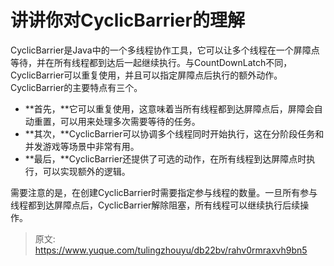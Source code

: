 # 讲讲你对CyclicBarrier的理解

CyclicBarrier是Java中的一个多线程协作工具，它可以让多个线程在一个屏障点等待，并在所有线程都到达后一起继续执行。与CountDownLatch不同，CyclicBarrier可以重复使用，并且可以指定屏障点后执行的额外动作。
CyclicBarrier的主要特点有三个。

- **首先，**它可以重复使用，这意味着当所有线程都到达屏障点后，屏障会自动重置，可以用来处理多次需要等待的任务。
- **其次，**CyclicBarrier可以协调多个线程同时开始执行，这在分阶段任务和并发游戏等场景中非常有用。
- **最后，**CyclicBarrier还提供了可选的动作，在所有线程到达屏障点时执行，可以实现额外的逻辑。

需要注意的是，在创建CyclicBarrier时需要指定参与线程的数量。一旦所有参与线程都到达屏障点后，CyclicBarrier解除阻塞，所有线程可以继续执行后续操作。


> 原文: <https://www.yuque.com/tulingzhouyu/db22bv/rahv0rmraxvh9bn5>